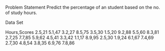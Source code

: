 Problem Statement
Predict the percentage of an student based on the no. of study hours.

Data Set

Hours,Scores
2.5,21
5.1,47
3.2,27
8.5,75
3.5,30
1.5,20
9.2,88
5.5,60
8.3,81
2.7,25
7.7,85
5.9,62
4.5,41
3.3,42
1.1,17
8.9,95
2.5,30
1.9,24
6.1,67
7.4,69
2.7,30
4.8,54
3.8,35
6.9,76
7.8,86
